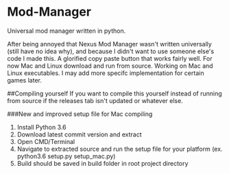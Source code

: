 # Mod-Manager
Universal mod manager written in python.

After being annoyed that Nexus Mod Manager wasn't written universally (still have no idea why), and because I didn't want to use someone else's code I made this.
A glorified copy paste button that works fairly well. For now Mac and Linux download and run from source. Working on Mac and Linux executables. I may add more specifc implementation for certain games later. 

##Compiling yourself
If you want to compile this yourself instead of running from source if the releases tab isn't updated or whatever else.

###New and improved setup file for Mac compiling

1. Install Python 3.6
2. Download latest commit version and extract
3. Open CMD/Terminal
4. Navigate to extracted source and run the setup file for your platform (ex. python3.6 setup.py setup_mac.py)
5. Build should be saved in build folder in root project directory
